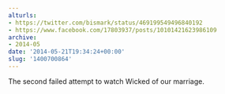 ```yaml
---
alturls:
- https://twitter.com/bismark/status/469199549496840192
- https://www.facebook.com/17803937/posts/10101421623986109
archive:
- 2014-05
date: '2014-05-21T19:34:24+00:00'
slug: '1400700864'
---
```


The second failed attempt to watch Wicked of our marriage.

